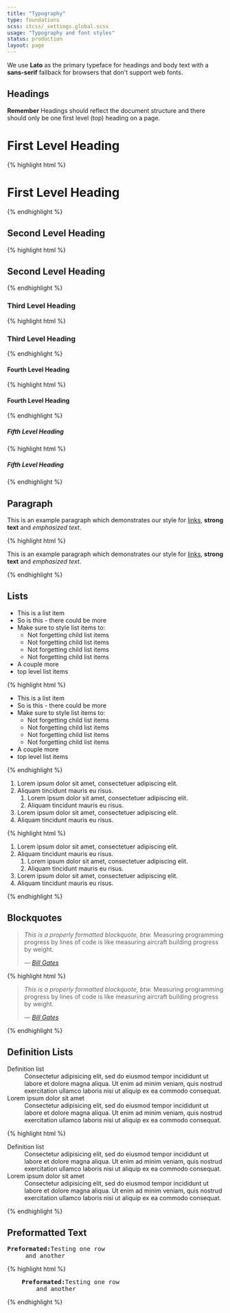 ```yaml
---
title: "Typography"
type: foundations
scss: itcss/_settings.global.scss
usage: "Typography and font styles"
status: production
layout: page
---
```


We use **Lato** as the primary typeface for headings and body text with a **sans-serif** fallback for browsers that don't support web fonts.

## Headings

<div class="message message--info">
    <strong>Remember</strong>
    Headings should reflect the document structure and there should only be one first level (top) heading on a page.
</div>

<div class="example">
<h1>First Level Heading</h1>
</div>

{% highlight html %}
<h1>First Level Heading</h1>
{% endhighlight %}

<div class="example">
<h2>Second Level Heading</h2>
</div>

{% highlight html %}
<h2>Second Level Heading</h2>    
{% endhighlight %}

<div class="example">
<h3>Third Level Heading</h3>
</div>

{% highlight html %}
<h3>Third Level Heading</h3>
{% endhighlight %}

<div class="example">
<h4>Fourth Level Heading</h4>
</div>

{% highlight html %}
<h4>Fourth Level Heading</h4>
{% endhighlight %}

<div class="example">
<h5>Fifth Level Heading</h5>
</div>

{% highlight html %}
<h5>Fifth Level Heading</h5>
{% endhighlight %}

## Paragraph

<div class="example">
<p>
    This is an example paragraph which demonstrates our style for <a href="#">links</a>, <strong>strong text</strong> and <em>emphasized text</em>.
</p>
</div>

{% highlight html %}
<p>
    This is an example paragraph which demonstrates our style for <a href="#">links</a>, <strong>strong text</strong> and <em>emphasized text</em>.
</p>
{% endhighlight %}

## Lists

<div class="example">
<ul>
    <li>This is a list item</li>
    <li>So is this - there could be more</li>
    <li>
        Make sure to style list items to:
        <ul>
            <li>Not forgetting child list items</li>
            <li>Not forgetting child list items</li>
            <li>Not forgetting child list items</li>
            <li>Not forgetting child list items</li>
        </ul>
    </li>
    <li>A couple more</li>
    <li>top level list items</li>
</ul>
</div>

{% highlight html %}
<ul>
    <li>This is a list item</li>
    <li>So is this - there could be more</li>
    <li>
        Make sure to style list items to:
        <ul>
            <li>Not forgetting child list items</li>
            <li>Not forgetting child list items</li>
            <li>Not forgetting child list items</li>
            <li>Not forgetting child list items</li>
        </ul>
    </li>
    <li>A couple more</li>
    <li>top level list items</li>
</ul>
{% endhighlight %}

<div class="example">
<ol>
    <li>Lorem ipsum dolor sit amet, consectetuer adipiscing elit.</li>
    <li>
        Aliquam tincidunt mauris eu risus.
        <ol>
            <li>Lorem ipsum dolor sit amet, consectetuer adipiscing elit.</li>
            <li>Aliquam tincidunt mauris eu risus.</li>
        </ol>
    </li>
    <li>Lorem ipsum dolor sit amet, consectetuer adipiscing elit.</li>
    <li>Aliquam tincidunt mauris eu risus.</li>
</ol>
</div>

{% highlight html %}
<div class="example">
<ol>
    <li>Lorem ipsum dolor sit amet, consectetuer adipiscing elit.</li>
    <li>
        Aliquam tincidunt mauris eu risus.
        <ol>
            <li>Lorem ipsum dolor sit amet, consectetuer adipiscing elit.</li>
            <li>Aliquam tincidunt mauris eu risus.</li>
        </ol>
    </li>
    <li>Lorem ipsum dolor sit amet, consectetuer adipiscing elit.</li>
    <li>Aliquam tincidunt mauris eu risus.</li>
</ol>
</div>
{% endhighlight %}

## Blockquotes

<div class="example">
<blockquote>
    <p><em>This is a properly formatted blockquote, btw.</em> Measuring programming progress by lines of code is like measuring aircraft building progress by weight.</p>
    <footer>
    — <cite><a href="http://www.thegatesnotes.com">Bill Gates</a></cite>
    </footer>
</blockquote>
</div>

{% highlight html %}
<blockquote>
    <p><em>This is a properly formatted blockquote, btw.</em> Measuring programming progress by lines of code is like measuring aircraft building progress by weight.</p>
    <footer>
    — <cite><a href="http://www.thegatesnotes.com">Bill Gates</a></cite>
    </footer>
</blockquote>
{% endhighlight %}

## Definition Lists

<dl>
    <dt>Definition list</dt>
    <dd>
        Consectetur adipisicing elit, sed do eiusmod tempor incididunt ut labore et dolore magna aliqua. Ut enim ad minim veniam, quis nostrud exercitation ullamco laboris nisi ut aliquip ex ea commodo consequat.
    </dd>
    <dt>Lorem ipsum dolor sit amet</dt>
    <dd>
        Consectetur adipisicing elit, sed do eiusmod tempor incididunt ut labore et dolore magna aliqua. Ut enim ad minim veniam, quis nostrud exercitation ullamco laboris nisi ut aliquip ex ea commodo consequat.
    </dd>
</dl>

{% highlight html %}
<dl>
    <dt>Definition list</dt>
    <dd>
        Consectetur adipisicing elit, sed do eiusmod tempor incididunt ut labore et dolore magna aliqua. Ut enim ad minim veniam, quis nostrud exercitation ullamco laboris nisi ut aliquip ex ea commodo consequat.
    </dd>
    <dt>Lorem ipsum dolor sit amet</dt>
    <dd>
        Consectetur adipisicing elit, sed do eiusmod tempor incididunt ut labore et dolore magna aliqua. Ut enim ad minim veniam, quis nostrud exercitation ullamco laboris nisi ut aliquip ex ea commodo consequat.
    </dd>
</dl>
{% endhighlight %}

## Preformatted Text

<pre>
<strong>Preformated:</strong>Testing one row
     and another
</pre>

{% highlight html %}
<pre>
    <strong>Preformated:</strong>Testing one row
        and another
</pre>
{% endhighlight %}
